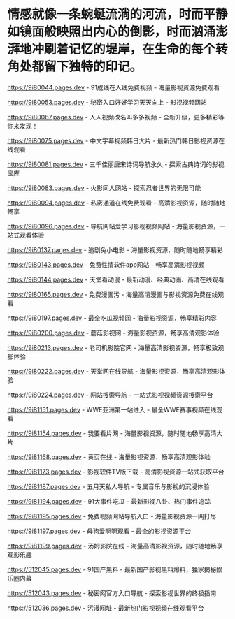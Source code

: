 # 情感就像一条蜿蜒流淌的河流，时而平静如镜面般映照出内心的倒影，时而汹涌澎湃地冲刷着记忆的堤岸，在生命的每个转角处都留下独特的印记。

https://9i80044.pages.dev - 91成线在人线免费视频 - 海量影视资源免费观看

https://9i80053.pages.dev - 秘密入口好好学习天天向上 - 影视视频网站

https://9i80067.pages.dev - 人人视频改名叫多多视频 - 全新升级，更多精彩等你来发现！

https://9i80075.pages.dev - 中文字幕视频韩日大片 - 最新热门韩日影视资源在线观看

https://9i80081.pages.dev - 三千佳丽唐宋诗词导航永久 - 探索古典诗词的影视宝库

https://9i80083.pages.dev - 火影同人网站 - 探索忍者世界的无限可能

https://9i80094.pages.dev - 私密通道在线免费观看 - 高清影视资源，随时随地畅享

https://9i80096.pages.dev - 导航网站爱学习影视视频网站 - 海量影视资源，一站式观看体验

https://9i80137.pages.dev - 追剧兔小电影 - 海量影视资源，随时随地畅享精彩

https://9i80143.pages.dev - 免费性情软件app网站 - 畅享高清影视视频

https://9i80144.pages.dev - 天堂看动漫 - 最新动漫、经典动画、高清在线观看

https://9i80165.pages.dev - 免费漫画污 - 海量高清漫画与影视资源免费在线观看

https://9i80197.pages.dev - 最全吃瓜视频网 - 海量影视资源，畅享精彩内容

https://9i80200.pages.dev - 蘑菇影视网 - 海量影视资源，畅享高清观影体验

https://9i80213.pages.dev - 老司机影院官网 - 海量高清影视资源，畅享极致观影体验

https://9i80222.pages.dev - 天堂网在线导航 - 海量影视资源，畅享高清观影体验

https://9i80224.pages.dev - 网站搜索导航 - 一站式影视视频资源搜索平台

https://9i81151.pages.dev - WWE亚洲第一站进入 - 最全WWE赛事视频在线观看

https://9i81154.pages.dev - 我要看片网 - 海量影视资源，随时随地畅享高清大片

https://9i81168.pages.dev - 黄页在线 - 海量影视资源，畅享高清观影体验

https://9i81173.pages.dev - 影视软件TV版下载 - 高清影视资源一站式获取平台

https://9i81187.pages.dev - 五月天私人导航 - 专属音乐与影视的沉浸体验

https://9i81194.pages.dev - 91大事件吃瓜 - 最新影视八卦、热门事件追踪

https://9i81195.pages.dev - 免费视频网站导航入口 - 海量影视资源一网打尽

https://9i81197.pages.dev - 母狗爱啊啊观看 - 最全的影视资源平台

https://9i81199.pages.dev - 汤姆影院在线 - 海量高清影视资源，随时随地畅享观影乐趣

https://512045.pages.dev - 91国产黑料 - 最新国产影视黑料爆料，独家揭秘娱乐圈内幕

https://512043.pages.dev - 秘密网官方入口导航 - 探索影视世界的终极指南

https://512036.pages.dev - 污漫网址 - 最新热门影视视频在线观看平台
